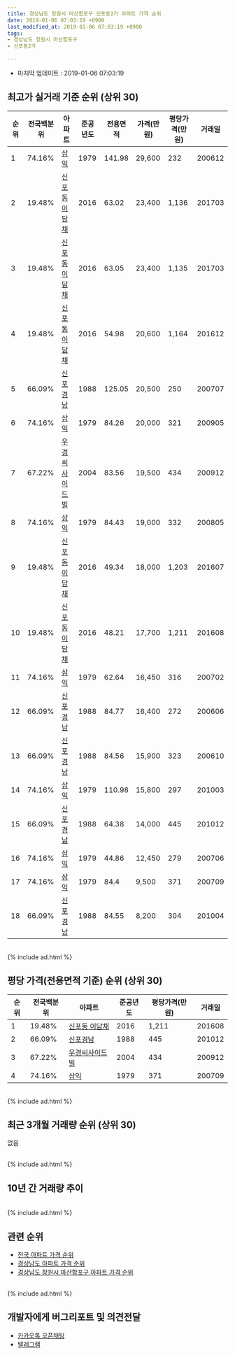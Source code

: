 ```yaml
---
title: 경상남도 창원시 마산합포구 신포동2가 아파트 가격 순위
date: 2019-01-06 07:03:19 +0900
last_modified_at: 2019-01-06 07:03:19 +0900
tags:
- 경상남도 창원시 마산합포구
- 신포동2가

---
```


* 마지막 업데이트 : 2019-01-06 07:03:19

## 최고가 실거래 기준 순위 (상위 30)


|순위|전국백분위|아파트|준공년도|전용면적|가격(만원)|평당가격(만원)|거래일|
|---|---|---|---|---|---|---|---|
|1|74.16%|[삼익](https://search.naver.com/search.naver?query=%EA%B2%BD%EC%83%81%EB%82%A8%EB%8F%84+%EC%B0%BD%EC%9B%90%EC%8B%9C+%EB%A7%88%EC%82%B0%ED%95%A9%ED%8F%AC%EA%B5%AC+%EC%8B%A0%ED%8F%AC%EB%8F%992%EA%B0%80+%EC%82%BC%EC%9D%B5)|1979|141.98|29,600|232|200612|
|2|19.48%|[신포동 이담채](https://search.naver.com/search.naver?query=%EA%B2%BD%EC%83%81%EB%82%A8%EB%8F%84+%EC%B0%BD%EC%9B%90%EC%8B%9C+%EB%A7%88%EC%82%B0%ED%95%A9%ED%8F%AC%EA%B5%AC+%EC%8B%A0%ED%8F%AC%EB%8F%992%EA%B0%80+%EC%8B%A0%ED%8F%AC%EB%8F%99+%EC%9D%B4%EB%8B%B4%EC%B1%84)|2016|63.02|23,400|1,136|201703|
|3|19.48%|[신포동 이담채](https://search.naver.com/search.naver?query=%EA%B2%BD%EC%83%81%EB%82%A8%EB%8F%84+%EC%B0%BD%EC%9B%90%EC%8B%9C+%EB%A7%88%EC%82%B0%ED%95%A9%ED%8F%AC%EA%B5%AC+%EC%8B%A0%ED%8F%AC%EB%8F%992%EA%B0%80+%EC%8B%A0%ED%8F%AC%EB%8F%99+%EC%9D%B4%EB%8B%B4%EC%B1%84)|2016|63.05|23,400|1,135|201703|
|4|19.48%|[신포동 이담채](https://search.naver.com/search.naver?query=%EA%B2%BD%EC%83%81%EB%82%A8%EB%8F%84+%EC%B0%BD%EC%9B%90%EC%8B%9C+%EB%A7%88%EC%82%B0%ED%95%A9%ED%8F%AC%EA%B5%AC+%EC%8B%A0%ED%8F%AC%EB%8F%992%EA%B0%80+%EC%8B%A0%ED%8F%AC%EB%8F%99+%EC%9D%B4%EB%8B%B4%EC%B1%84)|2016|54.98|20,600|1,164|201612|
|5|66.09%|[신포경남](https://search.naver.com/search.naver?query=%EA%B2%BD%EC%83%81%EB%82%A8%EB%8F%84+%EC%B0%BD%EC%9B%90%EC%8B%9C+%EB%A7%88%EC%82%B0%ED%95%A9%ED%8F%AC%EA%B5%AC+%EC%8B%A0%ED%8F%AC%EB%8F%992%EA%B0%80+%EC%8B%A0%ED%8F%AC%EA%B2%BD%EB%82%A8)|1988|125.05|20,500|250|200707|
|6|74.16%|[삼익](https://search.naver.com/search.naver?query=%EA%B2%BD%EC%83%81%EB%82%A8%EB%8F%84+%EC%B0%BD%EC%9B%90%EC%8B%9C+%EB%A7%88%EC%82%B0%ED%95%A9%ED%8F%AC%EA%B5%AC+%EC%8B%A0%ED%8F%AC%EB%8F%992%EA%B0%80+%EC%82%BC%EC%9D%B5)|1979|84.26|20,000|321|200905|
|7|67.22%|[우경씨사이드빌](https://search.naver.com/search.naver?query=%EA%B2%BD%EC%83%81%EB%82%A8%EB%8F%84+%EC%B0%BD%EC%9B%90%EC%8B%9C+%EB%A7%88%EC%82%B0%ED%95%A9%ED%8F%AC%EA%B5%AC+%EC%8B%A0%ED%8F%AC%EB%8F%992%EA%B0%80+%EC%9A%B0%EA%B2%BD%EC%94%A8%EC%82%AC%EC%9D%B4%EB%93%9C%EB%B9%8C)|2004|83.56|19,500|434|200912|
|8|74.16%|[삼익](https://search.naver.com/search.naver?query=%EA%B2%BD%EC%83%81%EB%82%A8%EB%8F%84+%EC%B0%BD%EC%9B%90%EC%8B%9C+%EB%A7%88%EC%82%B0%ED%95%A9%ED%8F%AC%EA%B5%AC+%EC%8B%A0%ED%8F%AC%EB%8F%992%EA%B0%80+%EC%82%BC%EC%9D%B5)|1979|84.43|19,000|332|200805|
|9|19.48%|[신포동 이담채](https://search.naver.com/search.naver?query=%EA%B2%BD%EC%83%81%EB%82%A8%EB%8F%84+%EC%B0%BD%EC%9B%90%EC%8B%9C+%EB%A7%88%EC%82%B0%ED%95%A9%ED%8F%AC%EA%B5%AC+%EC%8B%A0%ED%8F%AC%EB%8F%992%EA%B0%80+%EC%8B%A0%ED%8F%AC%EB%8F%99+%EC%9D%B4%EB%8B%B4%EC%B1%84)|2016|49.34|18,000|1,203|201607|
|10|19.48%|[신포동 이담채](https://search.naver.com/search.naver?query=%EA%B2%BD%EC%83%81%EB%82%A8%EB%8F%84+%EC%B0%BD%EC%9B%90%EC%8B%9C+%EB%A7%88%EC%82%B0%ED%95%A9%ED%8F%AC%EA%B5%AC+%EC%8B%A0%ED%8F%AC%EB%8F%992%EA%B0%80+%EC%8B%A0%ED%8F%AC%EB%8F%99+%EC%9D%B4%EB%8B%B4%EC%B1%84)|2016|48.21|17,700|1,211|201608|
|11|74.16%|[삼익](https://search.naver.com/search.naver?query=%EA%B2%BD%EC%83%81%EB%82%A8%EB%8F%84+%EC%B0%BD%EC%9B%90%EC%8B%9C+%EB%A7%88%EC%82%B0%ED%95%A9%ED%8F%AC%EA%B5%AC+%EC%8B%A0%ED%8F%AC%EB%8F%992%EA%B0%80+%EC%82%BC%EC%9D%B5)|1979|62.64|16,450|316|200702|
|12|66.09%|[신포경남](https://search.naver.com/search.naver?query=%EA%B2%BD%EC%83%81%EB%82%A8%EB%8F%84+%EC%B0%BD%EC%9B%90%EC%8B%9C+%EB%A7%88%EC%82%B0%ED%95%A9%ED%8F%AC%EA%B5%AC+%EC%8B%A0%ED%8F%AC%EB%8F%992%EA%B0%80+%EC%8B%A0%ED%8F%AC%EA%B2%BD%EB%82%A8)|1988|84.77|16,400|272|200606|
|13|66.09%|[신포경남](https://search.naver.com/search.naver?query=%EA%B2%BD%EC%83%81%EB%82%A8%EB%8F%84+%EC%B0%BD%EC%9B%90%EC%8B%9C+%EB%A7%88%EC%82%B0%ED%95%A9%ED%8F%AC%EA%B5%AC+%EC%8B%A0%ED%8F%AC%EB%8F%992%EA%B0%80+%EC%8B%A0%ED%8F%AC%EA%B2%BD%EB%82%A8)|1988|84.56|15,900|323|200610|
|14|74.16%|[삼익](https://search.naver.com/search.naver?query=%EA%B2%BD%EC%83%81%EB%82%A8%EB%8F%84+%EC%B0%BD%EC%9B%90%EC%8B%9C+%EB%A7%88%EC%82%B0%ED%95%A9%ED%8F%AC%EA%B5%AC+%EC%8B%A0%ED%8F%AC%EB%8F%992%EA%B0%80+%EC%82%BC%EC%9D%B5)|1979|110.98|15,800|297|201003|
|15|66.09%|[신포경남](https://search.naver.com/search.naver?query=%EA%B2%BD%EC%83%81%EB%82%A8%EB%8F%84+%EC%B0%BD%EC%9B%90%EC%8B%9C+%EB%A7%88%EC%82%B0%ED%95%A9%ED%8F%AC%EA%B5%AC+%EC%8B%A0%ED%8F%AC%EB%8F%992%EA%B0%80+%EC%8B%A0%ED%8F%AC%EA%B2%BD%EB%82%A8)|1988|64.38|14,000|445|201012|
|16|74.16%|[삼익](https://search.naver.com/search.naver?query=%EA%B2%BD%EC%83%81%EB%82%A8%EB%8F%84+%EC%B0%BD%EC%9B%90%EC%8B%9C+%EB%A7%88%EC%82%B0%ED%95%A9%ED%8F%AC%EA%B5%AC+%EC%8B%A0%ED%8F%AC%EB%8F%992%EA%B0%80+%EC%82%BC%EC%9D%B5)|1979|44.86|12,450|279|200706|
|17|74.16%|[삼익](https://search.naver.com/search.naver?query=%EA%B2%BD%EC%83%81%EB%82%A8%EB%8F%84+%EC%B0%BD%EC%9B%90%EC%8B%9C+%EB%A7%88%EC%82%B0%ED%95%A9%ED%8F%AC%EA%B5%AC+%EC%8B%A0%ED%8F%AC%EB%8F%992%EA%B0%80+%EC%82%BC%EC%9D%B5)|1979|84.4|9,500|371|200709|
|18|66.09%|[신포경남](https://search.naver.com/search.naver?query=%EA%B2%BD%EC%83%81%EB%82%A8%EB%8F%84+%EC%B0%BD%EC%9B%90%EC%8B%9C+%EB%A7%88%EC%82%B0%ED%95%A9%ED%8F%AC%EA%B5%AC+%EC%8B%A0%ED%8F%AC%EB%8F%992%EA%B0%80+%EC%8B%A0%ED%8F%AC%EA%B2%BD%EB%82%A8)|1988|84.55|8,200|304|201004|


<br>
{% include ad.html %}
<br>

## 평당 가격(전용면적 기준) 순위 (상위 30)


|순위|전국백분위|아파트|준공년도|평당가격(만원)|거래일|
|---|---|---|---|---|---|
|1|19.48%|[신포동 이담채](https://search.naver.com/search.naver?query=%EA%B2%BD%EC%83%81%EB%82%A8%EB%8F%84+%EC%B0%BD%EC%9B%90%EC%8B%9C+%EB%A7%88%EC%82%B0%ED%95%A9%ED%8F%AC%EA%B5%AC+%EC%8B%A0%ED%8F%AC%EB%8F%992%EA%B0%80+%EC%8B%A0%ED%8F%AC%EB%8F%99+%EC%9D%B4%EB%8B%B4%EC%B1%84)|2016|1,211|201608|
|2|66.09%|[신포경남](https://search.naver.com/search.naver?query=%EA%B2%BD%EC%83%81%EB%82%A8%EB%8F%84+%EC%B0%BD%EC%9B%90%EC%8B%9C+%EB%A7%88%EC%82%B0%ED%95%A9%ED%8F%AC%EA%B5%AC+%EC%8B%A0%ED%8F%AC%EB%8F%992%EA%B0%80+%EC%8B%A0%ED%8F%AC%EA%B2%BD%EB%82%A8)|1988|445|201012|
|3|67.22%|[우경씨사이드빌](https://search.naver.com/search.naver?query=%EA%B2%BD%EC%83%81%EB%82%A8%EB%8F%84+%EC%B0%BD%EC%9B%90%EC%8B%9C+%EB%A7%88%EC%82%B0%ED%95%A9%ED%8F%AC%EA%B5%AC+%EC%8B%A0%ED%8F%AC%EB%8F%992%EA%B0%80+%EC%9A%B0%EA%B2%BD%EC%94%A8%EC%82%AC%EC%9D%B4%EB%93%9C%EB%B9%8C)|2004|434|200912|
|4|74.16%|[삼익](https://search.naver.com/search.naver?query=%EA%B2%BD%EC%83%81%EB%82%A8%EB%8F%84+%EC%B0%BD%EC%9B%90%EC%8B%9C+%EB%A7%88%EC%82%B0%ED%95%A9%ED%8F%AC%EA%B5%AC+%EC%8B%A0%ED%8F%AC%EB%8F%992%EA%B0%80+%EC%82%BC%EC%9D%B5)|1979|371|200709|


<br>
{% include ad.html %}
<br>

## 최근 3개월 거래량 순위 (상위 30)

없음

<br>
{% include ad.html %}
<br>

## 10년 간 거래량 추이


<div style="width:100%;">
    <canvas id="deal_progress" height="250"></canvas>
</div>

<script>
new Chart(document.getElementById("deal_progress"), {
    type: 'line',
    data: {
        labels: ['200901','200902','200903','200904','200905','200906','200907','200908','200909','200910','200911','200912','201001','201002','201003','201004','201005','201006','201007','201008','201009','201010','201011','201012','201101','201102','201103','201104','201105','201106','201107','201108','201109','201110','201111','201112','201201','201202','201203','201204','201205','201206','201207','201208','201209','201210','201211','201212','201301','201302','201303','201304','201305','201306','201307','201308','201309','201310','201311','201312','201401','201402','201403','201404','201405','201406','201407','201408','201409','201410','201411','201412','201501','201502','201503','201504','201505','201506','201507','201508','201509','201510','201511','201512','201601','201602','201603','201604','201605','201606','201607','201608','201609','201610','201611','201612','201701','201702','201703','201704','201705','201706','201707','201708','201709','201710','201711','201712','201801','201802','201803','201804','201805','201806','201807','201808','201809','201810','201811','201812','201901'],
        datasets: [{
            label: '실거래 수',
            pointRadius: 1,
            data: [1, 3, 2, 0, 2, 1, 3, 0, 4, 3, 2, 1, 2, 1, 5, 6, 3, 1, 3, 1, 1, 4, 0, 6, 3, 6, 9, 5, 2, 0, 4, 2, 4, 3, 1, 1, 2, 2, 3, 3, 4, 2, 2, 2, 2, 2, 3, 2, 2, 1, 2, 3, 2, 3, 2, 3, 1, 1, 2, 2, 1, 1, 7, 0, 1, 1, 1, 5, 6, 4, 5, 1, 3, 0, 3, 6, 1, 1, 3, 2, 1, 4, 4, 2, 3, 0, 4, 2, 3, 3, 12, 16, 13, 7, 6, 3, 1, 2, 3, 3, 2, 1, 2, 1, 2, 0, 0, 1, 3, 1, 0, 3, 1, 1, 1, 0, 0, 2, 0, 0, 0],
            borderColor: "rgba(255, 201, 14, 1)",
            backgroundColor: "rgba(255, 201, 14, 0.5)",
            fill: true,
        }]
    },
    options: {
        responsive: true,
        title: {
            display: true,
            text: '10년간 거래량 추이'
        },
        tooltips: {
            mode: 'index',
            intersect: false,
        },
        hover: {
            mode: 'nearest',
            intersect: true
        },
        scales: {
            xAxes: [{
                display: true,
                scaleLabel: {
                    display: true,
                    labelString: '년/월'
                }
            }],
            yAxes: [{
                display: true,
                ticks: {
                    suggestedMin: 0,
                },
                scaleLabel: {
                    display: true,
                    labelString: '실거래 수'
                }
            }]
        }
    }
});

</script>


<br>
{% include ad.html %}
<br>

## 관련 순위

- [전국 아파트 가격 순위](https://inasie.github.io/apt-ranking/전국)
- [경상남도 아파트 가격 순위](https://inasie.github.io/apt-ranking/경상남도)
- [경상남도 창원시 마산합포구 아파트 가격 순위](https://inasie.github.io/apt-ranking/경상남도-창원시-마산합포구)


<br>
{% include ad.html %}
<br>

## 개발자에게 버그리포트 및 의견전달

- [카카오톡 오픈채팅](https://open.kakao.com/o/gLJUAP4)
- [텔레그램](https://t.me/inasie)

